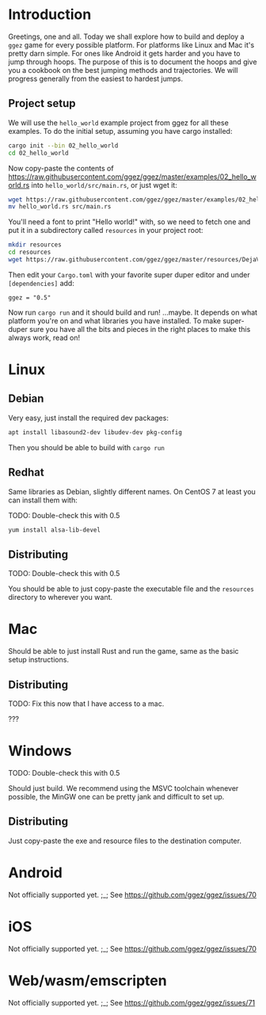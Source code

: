 # Introduction

Greetings, one and all.  Today we shall explore how to build and
deploy a `ggez` game for every possible platform.  For platforms like
Linux and Mac it's pretty darn simple.  For ones like Android it gets
harder and you have to jump through hoops.  The purpose of this is to
document the hoops and give you a cookbook on the best jumping methods
and trajectories.  We will progress generally from the easiest to
hardest jumps.

## Project setup

We will use the `hello_world` example project from ggez for all these
examples.  To do the initial setup, assuming you have cargo installed:

```sh
cargo init --bin 02_hello_world
cd 02_hello_world
```

Now copy-paste the contents of
<https://raw.githubusercontent.com/ggez/ggez/master/examples/02_hello_world.rs>
into `hello_world/src/main.rs`, or just wget it:

```sh
wget https://raw.githubusercontent.com/ggez/ggez/master/examples/02_hello_world.rs
mv hello_world.rs src/main.rs
```

You'll need a font to print "Hello world!" with, so we need to fetch one and
put it in a subdirectory called `resources` in your project root:

```sh
mkdir resources
cd resources
wget https://raw.githubusercontent.com/ggez/ggez/master/resources/DejaVuSerif.ttf
```

Then edit your `Cargo.toml` with your favorite super duper editor and under `[dependencies]` add:

```
ggez = "0.5"
```

Now run `cargo run` and it should build
and run!  ...maybe.  It depends on what platform you're on and what
libraries you have installed.  To make super-duper sure you have all
the bits and pieces in the right places to make this always work, read
on!

# Linux

## Debian

Very easy, just install the required dev packages:

```sh
apt install libasound2-dev libudev-dev pkg-config
```

Then you should be able to build with `cargo run`

## Redhat

Same libraries as Debian, slightly different names.  On CentOS 7 at
least you can install them with:

TODO: Double-check this with 0.5

```sh
yum install alsa-lib-devel
```

## Distributing

TODO: Double-check this with 0.5

You should be able to just copy-paste the executable file and the `resources` directory to wherever you want.

# Mac

Should be able to just install Rust and run the game, same as the basic setup
instructions.

## Distributing

TODO: Fix this now that I have access to a mac.

???

# Windows

TODO: Double-check this with 0.5

Should just build.  We recommend using the MSVC toolchain whenever possible, the MinGW one can be pretty jank and difficult to set up.

## Distributing

Just copy-paste the exe and resource files to the destination computer.

# Android

Not officially supported yet. ;_; See https://github.com/ggez/ggez/issues/70

# iOS

Not officially supported yet. ;_; See https://github.com/ggez/ggez/issues/70

# Web/wasm/emscripten

Not officially supported yet. ;_; See https://github.com/ggez/ggez/issues/71


